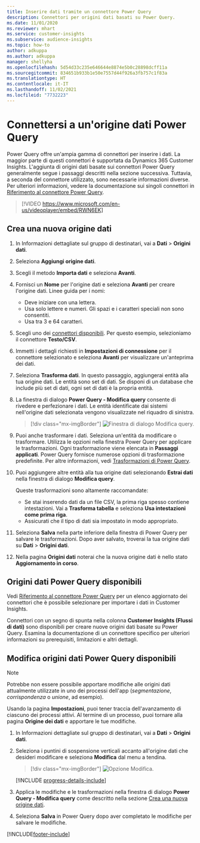 ```yaml
---
title: Inserire dati tramite un connettore Power Query
description: Connettori per origini dati basati su Power Query.
ms.date: 11/01/2020
ms.reviewer: mhart
ms.service: customer-insights
ms.subservice: audience-insights
ms.topic: how-to
author: adkuppa
ms.author: adkuppa
manager: shellyha
ms.openlocfilehash: 5d54d33c235e646644e8874e5b0c28898dcff11a
ms.sourcegitcommit: 834651b933b1e50e7557d44f926a3fb757c1f83a
ms.translationtype: HT
ms.contentlocale: it-IT
ms.lasthandoff: 11/02/2021
ms.locfileid: "7732223"
---
```

# <a name="connect-to-a-power-query-data-source"></a>Connettersi a un'origine dati Power Query

Power Query offre un'ampia gamma di connettori per inserire i dati. La maggior parte di questi connettori è supportata da Dynamics 365 Customer Insights. L'aggiunta di origini dati basate sui connettori Power Query generalmente segue i passaggi descritti nella sezione successiva. Tuttavia, a seconda del connettore utilizzato, sono necessarie informazioni diverse. Per ulteriori informazioni, vedere la documentazione sui singoli connettori in [Riferimento al connettore Power Query](/power-query/connectors/).

> [!VIDEO https://www.microsoft.com/en-us/videoplayer/embed/RWN6EK]

## <a name="create-a-new-data-source"></a>Crea una nuova origine dati

1. In Informazioni dettagliate sul gruppo di destinatari, vai a **Dati** > **Origini dati**.

1. Seleziona **Aggiungi origine dati**.

1. Scegli il metodo **Importa dati** e seleziona **Avanti**.

1. Fornisci un **Nome** per l'origine dati e seleziona **Avanti** per creare l'origine dati. Linee guida per i nomi: 
   - Deve iniziare con una lettera.
   - Usa solo lettere e numeri. Gli spazi e i caratteri speciali non sono consentiti.
   - Usa tra 3 e 64 caratteri.

1. Scegli uno dei [connettori disponibili](#available-power-query-data-sources). Per questo esempio, selezioniamo il connettore **Testo/CSV**.

1. Immetti i dettagli richiesti in **Impostazioni di connessione** per il connettore selezionato e seleziona **Avanti** per visualizzare un'anteprima dei dati.

1. Seleziona **Trasforma dati**. In questo passaggio, aggiungerai entità alla tua origine dati. Le entità sono set di dati. Se disponi di un database che include più set di dati, ogni set di dati è la propria entità.

1. La finestra di dialogo **Power Query - Modifica query** consente di rivedere e perfezionare i dati. Le entità identificate dai sistemi nell'origine dati selezionata vengono visualizzate nel riquadro di sinistra.

   > [!div class="mx-imgBorder"]
   > ![Finestra di dialogo Modifica query.](media/data-manager-configure-edit-queries.png "Finestra di dialogo Modifica query")

1. Puoi anche trasformare i dati. Seleziona un'entità da modificare o trasformare. Utilizza le opzioni nella finestra Power Query per applicare le trasformazioni. Ogni trasformazione viene elencata in **Passaggi applicati**. Power Query fornisce numerose opzioni di trasformazione predefinite. Per altre informazioni, vedi [Trasformazioni di Power Query](/power-query/power-query-what-is-power-query#transformations).

1. Puoi aggiungere altre entità alla tua origine dati selezionando **Estrai dati** nella finestra di dialogo **Modifica query**.

   Queste trasformazioni sono altamente raccomandate:

   - Se stai inserendo dati da un file CSV, la prima riga spesso contiene intestazioni. Vai a **Trasforma tabella** e seleziona **Usa intestazioni come prima riga**.
   - Assicurati che il tipo di dati sia impostato in modo appropriato.

1. Seleziona **Salva** nella parte inferiore della finestra di Power Query per salvare le trasformazioni. Dopo aver salvato, troverai la tua origine dati su **Dati** > **Origini dati**.

1. Nella pagina **Origini dati** noterai che la nuova origine dati è nello stato **Aggiornamento in corso**.

## <a name="available-power-query-data-sources"></a>Origini dati Power Query disponibili

Vedi [Riferimento al connettore Power Query](/power-query/connectors/) per un elenco aggiornato dei connettori che è possibile selezionare per importare i dati in Customer Insights. 

Connettori con un segno di spunta nella colonna **Customer Insights (Flussi di dati)** sono disponibili per creare nuove origini dati basate su Power Query. Esamina la documentazione di un connettore specifico per ulteriori informazioni su prerequisiti, limitazioni e altri dettagli.

## <a name="edit-power-query-data-sources"></a>Modifica origini dati Power Query disponibili

> [!NOTE]
> Potrebbe non essere possibile apportare modifiche alle origini dati attualmente utilizzate in uno dei processi dell'app (*segmentazione*, *corrispondenza* o *unione*, ad esempio). 
>
> Usando la pagina **Impostazioni**, puoi tener traccia dell'avanzamento di ciascuno dei processi attivi. Al termine di un processo, puoi tornare alla pagina **Origine dei dati** e apportare le tue modifiche.

1. In Informazioni dettagliate sul gruppo di destinatari, vai a **Dati** > **Origini dati**.

2. Seleziona i puntini di sospensione verticali accanto all'origine dati che desideri modificare e seleziona **Modifica** dal menu a tendina.

   > [!div class="mx-imgBorder"]
   > ![Opzione Modifica.](media/edit-option-data-sources.png "Modifica opzione")

   [!INCLUDE [progress-details-include](../includes/progress-details-pane.md)]
   
3. Applica le modifiche e le trasformazioni nella finestra di dialogo **Power Query - Modifica query** come descritto nella sezione [Crea una nuova origine dati](#create-a-new-data-source).

4. Seleziona **Salva** in Power Query dopo aver completato le modifiche per salvare le modifiche.


[!INCLUDE[footer-include](../includes/footer-banner.md)]
